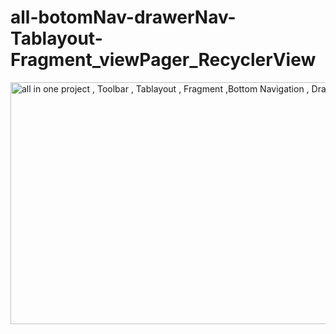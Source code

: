# all-botomNav-drawerNav-Tablayout-Fragment_viewPager_RecyclerView

<img class="alignnone size-medium wp-image-701" src="https://yadamde.com/wp-content/uploads/2019/10/all-800x387.jpg" alt="all in one project , Toolbar , Tablayout , Fragment ,Bottom Navigation , Drawer Layout " width="800" height="387" />
